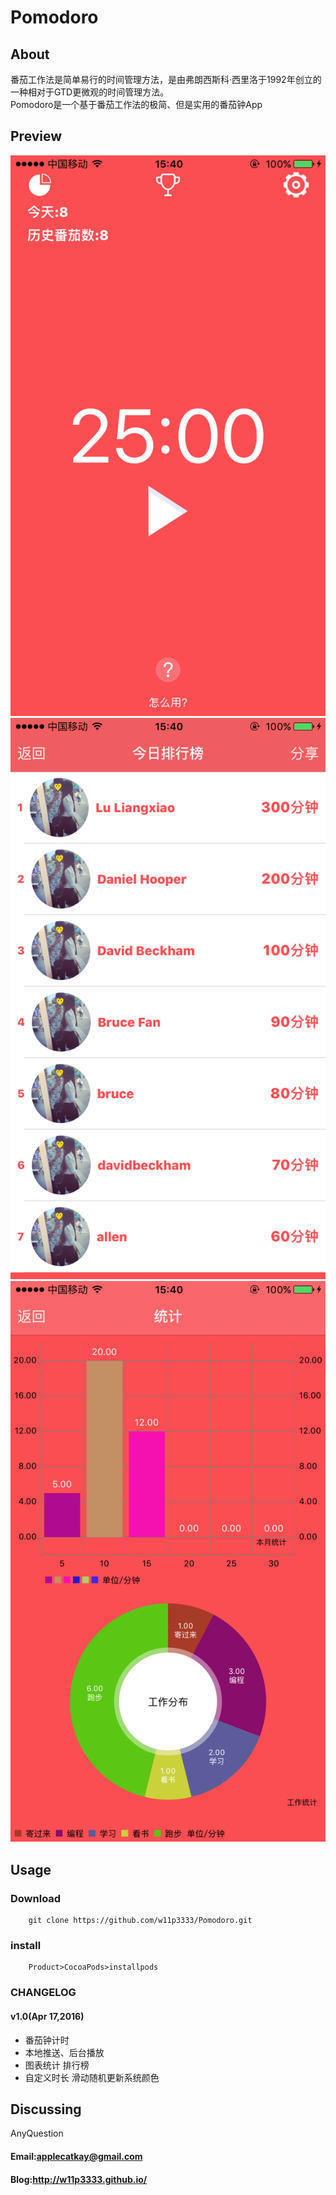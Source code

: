 # Pomodoro

## About
番茄工作法是简单易行的时间管理方法，是由弗朗西斯科·西里洛于1992年创立的一种相对于GTD更微观的时间管理方法。  
Pomodoro是一个基于番茄工作法的极简、但是实用的番茄钟App

## Preview
![](https://github.com/w11p3333/Pomodoro/raw/master/Image/home.PNG) 
![](https://github.com/w11p3333/Pomodoro/raw/master/Image/rank.PNG) 
![](https://github.com/w11p3333/Pomodoro/raw/master/Image/Stic.PNG) 
## Usage
### Download
		git clone https://github.com/w11p3333/Pomodoro.git
### install
		Product>CocoaPods>installpods

### CHANGELOG

#### v1.0(Apr 17,2016)
- 番茄钟计时
- 本地推送、后台播放
- 图表统计 排行榜
- 自定义时长 滑动随机更新系统颜色

## Discussing
AnyQuestion
#### Email:applecatkay@gmail.com
#### Blog:http://w11p3333.github.io/
